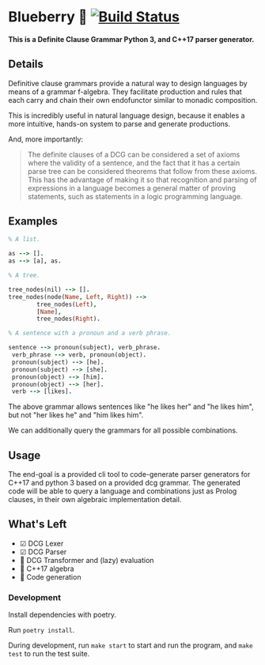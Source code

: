 # Blueberry 💎 [![Build Status](https://travis-ci.org/jahan-addison/blueberry.svg?branch=master)](https://travis-ci.org/jahan-addison/blueberry)

#### This is a Definite Clause Grammar Python 3, and C++17 parser generator.

## Details

Definitive clause grammars provide a natural way to design languages by means of a grammar f-algebra. They facilitate production and rules that each carry and chain their own endofunctor similar to monadic composition.

This is incredibly useful in natural language design, because it enables a more intuitive, hands-on system to parse and generate productions.

And, more importantly:

> The definite clauses of a DCG can be considered a set of axioms where the validity of a sentence, and the fact that it has a certain parse tree can be considered theorems that follow from these axioms. This has the advantage of making it so that recognition and parsing of expressions in a language becomes a general matter of proving statements, such as statements in a logic programming language.


## Examples

```prolog
% A list.

as --> [].
as --> [a], as.
```

```prolog
% A tree.

tree_nodes(nil) --> [].
tree_nodes(node(Name, Left, Right)) -->
        tree_nodes(Left),
        [Name],
        tree_nodes(Right).
```

```prolog
% A sentence with a pronoun and a verb phrase.

sentence --> pronoun(subject), verb_phrase.
 verb_phrase --> verb, pronoun(object).
 pronoun(subject) --> [he].
 pronoun(subject) --> [she].
 pronoun(object) --> [him].
 pronoun(object) --> [her].
 verb --> [likes].
```

The above grammar allows sentences like "he likes her" and "he likes him", but not "her likes he" and "him likes him".

We can additionally query the grammars for all possible combinations.

## Usage

The end-goal is a provided cli tool to code-generate parser generators for C++17 and python 3 based on a provided dcg grammar. The generated code will be able to query a language and combinations just as Prolog clauses, in their own algebraic implementation detail.

## What's Left

* ☑ DCG Lexer
* ☑ DCG Parser
* 🔧 DCG Transformer and (lazy) evaluation
* 🔧 C++17 algebra
* 🔧 Code generation

### Development

Install dependencies with poetry.

Run `poetry install`.

During development, run `make start` to start and run the program, and `make test` to run the test suite.